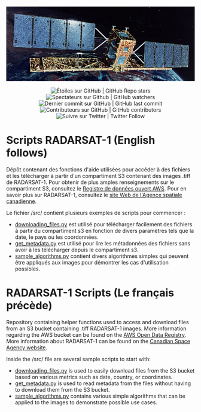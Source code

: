 ﻿<p align="center">
    <img src="https://github.com/asc-csa/radarsat1-scripts/blob/main/radarsat1-image.jpg?raw=true" height="200">
</p>

<p align="center">
    <img alt="Étoiles sur GitHub | GitHub Repo stars" src="https://img.shields.io/github/stars/asc-csa/radarsat1-scripts">
    <img alt="Spectateurs sur Github | GitHub watchers" src="https://img.shields.io/github/watchers/asc-csa/radarsat1-scripts">
    <img alt="Dernier commit sur GitHub | GitHub last commit" src="https://img.shields.io/github/last-commit/asc-csa/radarsat1-scripts">
    <img alt="Contributeurs sur GitHub | GitHub contributors" src="https://img.shields.io/github/contributors/asc-csa/radarsat1-scripts">
    <img alt="Suivre sur Twitter | Twitter Follow" src="https://img.shields.io/twitter/follow/csa_asc?style=social">
</p>

# Scripts RADARSAT-1 (English follows)

Dépôt contenant des fonctions d'aide utilisées pour accéder à des fichiers et les télécharger à partir d'un compartiment S3 contenant des images .tiff de RADARSAT-1. Pour obtenir de plus amples renseignements sur le compartiment S3, consultez le [Registre de données ouvert AWS](https://registry.opendata.aws/radarsat-1/). Pour en savoir plus sur RADARSAT-1, consultez le [site Web de l'Agence spatiale canadienne](https://www.asc-csa.gc.ca/fra/satellites/radarsat1/quest-ce-que-radarsat1.asp).

Le fichier /src/ contient plusieurs exemples de scripts pour commencer :

- [downloading_files.py](src/downloading_files.py) est utilisé pour télécharger facilement des fichiers à partir du compartiment s3 en fonction de divers paramètres tels que la date, le pays ou les coordonnées.
- [get_metadata.py](src/get_metadata.py) est utilisé pour lire les métadonnées des fichiers sans avoir à les télécharger depuis le compartiment s3.
- [sample_algorithms.py](sample_algorithms.py) contient divers algorithmes simples qui peuvent être appliqués aux images pour démontrer les cas d'utilisation possibles.

# RADARSAT-1 Scripts (Le français précède)

Repository containing helper functions used to access and download files from an S3 bucket containing .tiff RADARSAT-1 images. More information regarding the AWS bucket can be found on the [AWS Open Data Registry](https://registry.opendata.aws/radarsat-1/). More information about RADARSAT-1 can be found on the [Canadian Space Agency website](https://www.asc-csa.gc.ca/eng/satellites/radarsat1/what-is-radarsat1.asp).

Inside the /src/ file are several sample scripts to start with:

- [downloading_files.py](src/downloading_files.py) is used to easily download files from the S3 bucket based on various metrics such as date, country, or coordinates.
- [get_metadata.py](src/get_metadata.py) is used to read metadata from the files without having to download them from the S3 bucket.
- [sample_algorithms.py](sample_algorithms.py) contains various simple algorithms that can be applied to the images to demonstrate possible use cases.